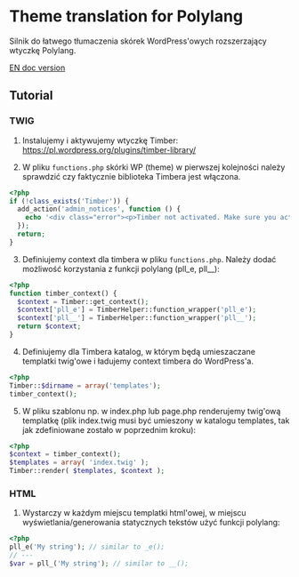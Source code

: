 # Theme translation for Polylang #

Silnik do łatwego tłumaczenia skórek WordPress'owych rozszerzający wtyczkę Polylang.

[EN doc version](README.md)

## Tutorial ###

### TWIG

1) Instalujemy i aktywujemy wtyczkę Timber: https://pl.wordpress.org/plugins/timber-library/

2) W pliku `functions.php` skórki WP (theme) w pierwszej kolejności należy sprawdzić czy faktycznie biblioteka Timbera jest włączona.

```php
<?php 
if (!class_exists('Timber')) {
  add_action('admin_notices', function () {
    echo '<div class="error"><p>Timber not activated. Make sure you activate the plugin.</p></div>';
  });
  return;
}
```

3) Definiujemy context dla timbera w pliku `functions.php`. 
Należy dodać możliwość korzystania z funkcji polylang (pll_e, pll__):
```php
<?php 
function timber_context() {
  $context = Timber::get_context();
  $context['pll_e'] = TimberHelper::function_wrapper('pll_e');
  $context['pll__'] = TimberHelper::function_wrapper('pll__');
  return $context;
}
```

4) Definiujemy dla Timbera katalog, w którym będą umieszaczane templatki twig'owe 
i ładujemy context timbera do WordPress'a.

```php
<?php 
Timber::$dirname = array('templates');
timber_context();
```

5) W pliku szablonu np. w index.php lub page.php renderujemy twig'ową templatkę 
(plik index.twig musi być umieszony w katalogu templates, tak jak zdefiniowane zostało w poprzednim kroku):
```php
<?php
$context = timber_context();
$templates = array( 'index.twig' );
Timber::render( $templates, $context );
```

### HTML

1) Wystarczy w każdym miejscu templatki html'owej, w miejscu wyświetlania/generowania 
statycznych tekstów użyć funkcji polylang:
```php
<?php 
pll_e('My string'); // similar to _e();
// ---
$var = pll_('My string'); // similar to __();
```
